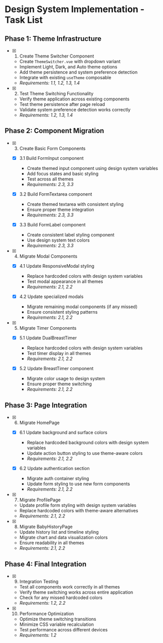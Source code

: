 # Design System Implementation - Task List

## Phase 1: Theme Infrastructure

- [x] 1. Create Theme Switcher Component

  - Create `ThemeSwitcher.vue` with dropdown variant
  - Implement Light, Dark, and Auto theme options
  - Add theme persistence and system preference detection
  - Integrate with existing `useTheme` composable
  - _Requirements: 1.1, 1.2, 1.3, 1.4_

- [x] 2. Test Theme Switching Functionality
  - Verify theme application across existing components
  - Test theme persistence after page reload
  - Validate system preference detection works correctly
  - _Requirements: 1.2, 1.3, 1.4_

## Phase 2: Component Migration

- [x] 3. Create Basic Form Components

  - [x] 3.1 Build FormInput component

    - Create themed input component using design system variables
    - Add focus states and basic styling
    - Test across all themes
    - _Requirements: 2.3, 3.3_

  - [x] 3.2 Build FormTextarea component

    - Create themed textarea with consistent styling
    - Ensure proper theme integration
    - _Requirements: 2.3, 3.3_

  - [x] 3.3 Build FormLabel component
    - Create consistent label styling component
    - Use design system text colors
    - _Requirements: 2.3, 3.3_

- [x] 4. Migrate Modal Components

  - [x] 4.1 Update ResponsiveModal styling

    - Replace hardcoded colors with design system variables
    - Test modal appearance in all themes
    - _Requirements: 2.1, 2.2_

  - [x] 4.2 Update specialized modals
    - Migrate remaining modal components (if any missed)
    - Ensure consistent styling patterns
    - _Requirements: 2.1, 2.2_

- [x] 5. Migrate Timer Components

  - [x] 5.1 Update DualBreastTimer

    - Replace hardcoded colors with design system variables
    - Test timer display in all themes
    - _Requirements: 2.1, 2.2_

  - [x] 5.2 Update BreastTimer component
    - Migrate color usage to design system
    - Ensure proper theme switching
    - _Requirements: 2.1, 2.2_

## Phase 3: Page Integration

- [x] 6. Migrate HomePage

  - [x] 6.1 Update background and surface colors

    - Replace hardcoded background colors with design system variables
    - Update action button styling to use theme-aware colors
    - _Requirements: 2.1, 2.2_

  - [x] 6.2 Update authentication section
    - Migrate auth container styling
    - Update form styling to use new form components
    - _Requirements: 2.1, 2.2_

- [x] 7. Migrate ProfilePage

  - Update profile form styling with design system variables
  - Replace hardcoded colors with theme-aware alternatives
  - _Requirements: 2.1, 2.2_

- [x] 8. Migrate BabyHistoryPage
  - Update history list and timeline styling
  - Migrate chart and data visualization colors
  - Ensure readability in all themes
  - _Requirements: 2.1, 2.2_

## Phase 4: Final Integration

- [x] 9. Integration Testing

  - Test all components work correctly in all themes
  - Verify theme switching works across entire application
  - Check for any missed hardcoded colors
  - _Requirements: 1.2, 2.2_

- [x] 10. Performance Optimization
  - Optimize theme switching transitions
  - Minimize CSS variable recalculation
  - Test performance across different devices
  - _Requirements: 1.2_
